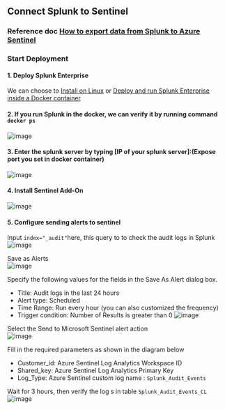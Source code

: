 ## Connect Splunk to Sentinel

### Reference doc [How to export data from Splunk to Azure Sentinel](https://techcommunity.microsoft.com/t5/microsoft-sentinel-blog/how-to-export-data-from-splunk-to-azure-sentinel/ba-p/1891237)

### Start Deployment
#### 1. Deploy Splunk Enterprise
We can choose to [Install on Linux](https://docs.splunk.com/Documentation/Splunk/9.0.4/Installation/InstallonLinux) or [Deploy and run Splunk Enterprise inside a Docker container](https://docs.splunk.com/Documentation/Splunk/8.0.5/Installation/DeployandrunSplunkEnterpriseinsideDockercontainers)


#### 2. If you run Splunk in the docker, we can verify it by running command `docker ps`
![image](https://github.com/guguji666666/GJS-Sentinel-Tips/assets/96930989/40873131-6552-4f40-aa8e-cd0ed3ed5218)

#### 3. Enter the splunk server by typing [IP of your splunk server]:(Expose port you set in docker container)
![image](https://github.com/guguji666666/GJS-Sentinel-Tips/assets/96930989/6b1db5fd-8711-4f6a-88f9-5cf74872b120)

#### 4. Install Sentinel Add-On
![image](https://github.com/guguji666666/GJS-Sentinel-Tips/assets/96930989/999a3550-4ca9-4eee-9db0-f8ff25bc4c73)

#### 5. Configure sending alerts to sentinel
Input `index="_audit"`here, this query to to check the audit logs in Splunk
![image](https://github.com/guguji666666/GJS-Sentinel-Tips/assets/96930989/e6772e32-1bec-4d0c-b22f-13fafad440c7)


Save as Alerts <br>
![image](https://github.com/guguji666666/GJS-Sentinel-Tips/assets/96930989/1c9f1785-c7fd-49fa-bb8b-575c8d3673a5)

Specify the following values for the fields in the Save As Alert dialog box.
* Title: Audit logs in the last 24 hours
* Alert type: Scheduled
* Time Range: Run every hour (you can also customized the frequency)
* Trigger condition: Number of Results is greater than 0
![image](https://github.com/guguji666666/GJS-Sentinel-Tips/assets/96930989/fd27c067-14d9-46d6-a725-35e62cdcc376)

Select the Send to Microsoft Sentinel alert action <br>
![image](https://github.com/guguji666666/GJS-Sentinel-Tips/assets/96930989/00f236a6-02fc-493f-9c47-9b861cc2a964)

Fill in the required parameters as shown in the diagram below
* Customer_id: Azure Sentinel Log Analytics Workspace ID
* Shared_key: Azure Sentinel Log Analytics Primary Key
* Log_Type: Azure Sentinel custom log name : `Splunk_Audit_Events`

Wait for 3 hours, then verify the log s in table `Splunk_Audit_Events_CL`
![image](https://github.com/guguji666666/GJS-Sentinel-Tips/assets/96930989/883e056e-0fc6-4bec-bdc5-51f0b98c3b3c)
